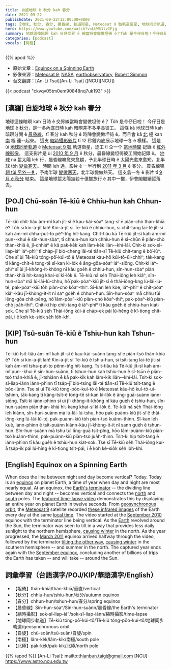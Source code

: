 ```yaml
---
title: 自旋地球 ê 秋分 kah 春分
date: 2021-09-22
publishdate: 2021-09-22T12:00:00+0800
tags: [地球, 秋分, 春分, 晨昏線, 軌道衛星, Meteosat 9 號軌道衛星, 地球同步軌道, 南半球, 北半球]
hero: https://www.youtube.com/watch?v=LUW51lvIFjg
summary: 地球這條暗暝 kah 日時交界 ê 線當時會變做坦徛 ê？To̍h 是今仔日啦！今仔日是地球 ê 秋分，是一冬內底日時 kah 暗暝差不多平長 ê 時陣。
categories: [podcast]
vocals: [阿錕]
---
```


{{% apod %}}

- 原始文章：[Equinox on a Spinning Earth](https://apod.nasa.gov/apod/ap210922.html)
- 影像來源：[Meteosat 9](https://www.eumetsat.int/our-satellites/meteosat-series), [NASA](https://www.nasa.gov/), [earthobservatory](https://earthobservatory.nasa.gov/), [Robert Simmon](https://www.nasa.gov/centers/goddard/about/people/RSimmon.html)
- 台文翻譯：[An-Li Tsai][An-Li Tsai] ([NCU][NCU])

{{< podcast "ckvqv05tm0em90848nq7uk193" >}}

## [漢羅] 自旋地球 ê 秋分 kah 春分
地球這條暗暝 kah 日時 ê 交界線當時會變做坦徛 ê？
To̍h 是今仔日啦！
今仔日是地球 ê [秋分][equinox]，是一冬內底日時 kah 暗暝差不多平長彼工。
這條 kā 地球日時 kah 暗暝分開 ê [晨昏線][Earth's terminator]，tī 春分 kah 秋分 ê 時陣會變做坦徛 ê，而且會 kā [北][north] 極 kah [南][south] 極 連--起來。
這支 [縮時攝影影片][featured time-lapse video] tī 12 秒鐘內底展示地球一冬 ê 模樣。
這是 ùi [地球同步軌道][geosynchronous orbit] ê [Meteosat 9 號][Meteosat 9] 軌道衛星，逐工 tī 仝一个 [當地時間][local time] 記錄 ê [紅外線影像][these infrared images]。
這支影片是 ùi [2010 年 9 月][September 2010] ê 秋分，晨昏線變坦徛彼工開始記錄 ê。
[地球][Earth] ná 踅太陽 leh 行，晨昏線嘛愈來愈趨，予北半球日時 ê 太陽光愈來愈短，北半球 to̍h [變做寒天][causing winter 1]。
時間 leh 過，影片 ê 一半行到 [2011 年 3 月][March 2011] ê 春分。
晨昏線嘛 [趨 tùi 另外一爿][tilting the other way]，予南半球 [變做寒天][causing winter 2]，北半球變做熱天。
這支翕一冬 ê 影片 tī [9 月 ê 秋分][September equinox] 結束。
這是地球踅太陽幾若十億擺旅行 ê 其中一擺，伊會閣繼續踅落去。

## [POJ] Chū-soân Tē-kiû ê Chhiu-hun kah Chhun-hun
Tē-kiû chi̍t-tiâu àm-mî kah ji̍t-sî ê kau-kài-sòaⁿ tang-sî ē piàn-chò thán-khiā ê?
To̍h sī kin-á-ji̍t lah!
Kin-á-ji̍t sī Tē-kiû ê chhiu-hun, sī chi̍t-tang lāi-té ji̍t-sî kah àm-mî chha-put-to pêⁿ-tn̂g hit-kang.
Chit-tiâu kā Tē-kiû ji̍t-sî kah àm-mî pun--khui ê sîn-hun-sòaⁿ, tī chhun-hun kah chhiu-hun ê sî-chūn ē piàn-chò thán-khiā ê, jî-chhiáⁿ ē kā pak-ke̍k kah lâm-ke̍k liân--khí-lâi.
Chit-ki sok-sî-liap-iáⁿ iáⁿ-phìⁿ tī cha̍p-jī bió-cheng lāi-té tiān-sī Tē-kiû chi̍t-tang ê bô͘-iūⁿ.
Che sī ùi Tē-kiû tóng-pō͘-kúi-tō ê Meteosat kàu-hō kúi-tō-ūi-chhiⁿ, ta̍k-kang tī kâng-chi̍t-ê tong-tē sî-kan kì-lo̍k ê âng-gōa-sòaⁿ iáⁿ-siōng.
Chit-ki iáⁿ-phìⁿ sī ùi jī-khòng-it-khòng nî kàu goe̍h ê chhiu-hun, sîn-hun-sòaⁿ piàn thán-khiā hit-kang khai-sí kì-lo̍k ê.
Tē-kiû ná se̍h Thài-iông leh kiâⁿ, sîn-hun-sòaⁿ mā lú-lâi-lú-chhu, hō͘ pak-pòaⁿ-kiû ji̍t-sî ê thài-iông-kng lú-lâi-lú-té, pak-pòaⁿ-kiû to̍h piàn-chò kôaⁿ-thiⁿ.
Sî-kan leh kòe, iáⁿ-phìⁿ ê chi̍t-pòaⁿ kiâⁿ-kàu jī-khòng-it-it nî saⁿ goe̍h ê chhun-hun.
Sîn-hun-sòaⁿ mā chhu tùi lēng-gōa chit-pêng, hō͘ lâm-pòaⁿ-kiû piàn-chò kôaⁿ-thiⁿ, pak-pòaⁿ-kiû piàn-chò joa̍h-thiⁿ.
Chit-ki hip chi̍t-tang ê iáⁿ-phìⁿ tī kàu goe̍h ê chhiu-hun kiat-sok.
Che sī Tē-kiû se̍h Thài-iông kúi-ā cha̍p-ek pái lú-hêng ê kî-tiong chi̍t-pái, i ē koh kè-sio̍k se̍h lo̍h-khì.

## [KIP] Tsū-suân Tē-kiû ê Tshiu-hun kah Tshun-hun
Tē-kiû tsi̍t-tiâu àm-mî kah ji̍t-sî ê kau-kài-suànn tang-sî ē piàn-tsò thán-khiā ê?
To̍h sī kin-á-ji̍t lah!
Kin-á-ji̍t sī Tē-kiû ê tshiu-hun, sī tsi̍t-tang lāi-té ji̍t-sî kah àm-mî tsha-put-to pênn-tn̂g hit-kang.
Tsit-tiâu kā Tē-kiû ji̍t-sî kah àm-mî pun--khui ê sîn-hun-suànn, tī tshun-hun kah tshiu-hun ê sî-tsūn ē piàn-tsò thán-khiā ê, jî-tshiánn ē kā pak-ki̍k kah lâm-ki̍k liân--khí-lâi.
Tsit-ki sok-sî-liap-iánn iánn-phìnn tī tsa̍p-jī bió-tsing lāi-té tiān-sī Tē-kiû tsi̍t-tang ê bôo-iūnn.
Tse sī uì Tē-kiû tóng-pōo-kuí-tō ê Meteosat kàu-hō kuí-tō-uī-tshinn, ta̍k-kang tī kâng-tsi̍t-ê tong-tē sî-kan kì-lo̍k ê âng-guā-suànn iánn-siōng.
Tsit-ki iánn-phìnn sī uì jī-khòng-it-khòng nî kàu gue̍h ê tshiu-hun, sîn-hun-suànn piàn thán-khiā hit-kang khai-sí kì-lo̍k ê.
Tē-kiû ná se̍h Thài-iông leh kiânn, sîn-hun-suànn mā lú-lâi-lú-tshu, hōo pak-puànn-kiû ji̍t-sî ê thài-iông-kng lú-lâi-lú-té, pak-puànn-kiû to̍h piàn-tsò kuânn-thinn.
Sî-kan leh kuè, iánn-phìnn ê tsi̍t-puànn kiânn-kàu jī-khòng-it-it nî sann gue̍h ê tshun-hun.
Sîn-hun-suànn mā tshu tuì līng-guā tsit-pîng, hōo lâm-puànn-kiû piàn-tsò kuânn-thinn, pak-puànn-kiû piàn-tsò jua̍h-thinn.
Tsit-ki hip tsi̍t-tang ê iánn-phìnn tī kàu gue̍h ê tshiu-hun kiat-sok.
Tse sī Tē-kiû se̍h Thài-iông kuí-ā tsa̍p-ik pái lú-hîng ê kî-tiong tsi̍t-pái, i ē koh kè-sio̍k se̍h lo̍h-khì.

## [English] Equinox on a Spinning Earth
When does the line between night and day become vertical?
Today.
Today is an [equinox][equinox] on planet Earth, a time of year when day and night are most nearly equal.
At an equinox, the [Earth's terminator][Earth's terminator] -- the dividing line between day and night -- becomes vertical and connects the [north][north] and [south][south] poles.
The [featured time-lapse video][featured time-lapse video] demonstrates this by displaying an entire year on planet Earth in twelve seconds.
From [geosynchronous orbit][geosynchronous orbit], the [Meteosat 9][Meteosat 9] satellite recorded [these infrared images][these infrared images] of the Earth every day at the same [local time][local time].
The video started at the [September 2010][September 2010] equinox with the terminator line being vertical.
As the [Earth][Earth] revolved around the Sun, the terminator was seen to tilt in a way that provides less daily sunlight to the northern hemisphere, [causing winter][causing winter 1] in the north.
As the year progressed, the [March 2011][March 2011] equinox arrived halfway through the video, followed by the terminator [tilting the other way][tilting the other way], [causing winter][causing winter 2] in the southern hemisphere -- and summer in the north.
The captured year ends again with the [September equinox][September equinox], concluding another of billions of trips the Earth has taken -- and will take -- around the Sun.

## 詞彙學習（台語漢字/POJ/KIP/華語漢字/English）
- 【坦徛】thán-khiā/thán-khiā/垂直/vertical
- 【秋分】chhiu-hun/tshiu-hun/秋分/autumn equinox
- 【春分】chhun-hun/tshun-hun/春分/spring equinox
- 【晨昏線】Sîn-hun-sòaⁿ/Sîn-hun-suànn/晨昏線/the Earth's terminator
- 【縮時攝影】sok-sî-liap-iáⁿ/sok-sî-liap-iánn/縮時攝影/time-lapse
- 【地球同步軌道】Tē-kiû tóng-pō͘-kúi-tō/Tē-kiû tóng-pōo-kuí-tō/地球同步軌道/geosynchronous orbit
- 【自旋】chū-soân/tsū-suân/自旋/spin
- 【南極】lâm-ke̍k/lâm-ki̍k/南極/south pole
- 【北極】pak-ke̍k/pak-ki̍k/北極/north pole


{{% /apod %}}
[An-Li Tsai]: mailto:thianbun.taigi@gmail.com
[NCU]: https://www.astro.ncu.edu.tw


[equinox]:https://en.wikipedia.org/wiki/Equinox
[Earth's terminator]:https://en.wikipedia.org/wiki/Terminator_(solar)
[north]:https://climatekids.nasa.gov/polar-temperatures/
[south]:https://apod.nasa.gov/apod/ap131211.html
[featured time-lapse video]:https://www.youtube.com/watch?v=LUW51lvIFjg
[geosynchronous orbit]:https://www.nasa.gov/audience/forstudents/postsecondary/features/geo_feature_prt.htm
[Meteosat 9]:https://en.wikipedia.org/wiki/Meteosat
[these infrared images]:https://earthobservatory.nasa.gov/IOTD/view.php?id=52248
[local time]:http://time.gov/
[September 2010]:http://apod.nasa.gov/apod/calendar/ca1009.html
[Earth]:https://solarsystem.nasa.gov/planets/earth/overview/
[causing winter 1]:https://spaceplace.nasa.gov/seasons/en/
[March 2011]:http://apod.nasa.gov/apod/calendar/ca1103.html
[tilting the other way]:https://media3.giphy.com/media/JOe1P4jUAhTKhPI787/giphy.gif
[causing winter 2]:http://www.universetoday.com/75843/why-are-there-seasons/
[September equinox]:https://apod.nasa.gov/apod/ap190923.html
